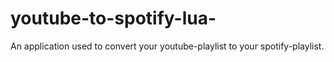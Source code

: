 # youtube-to-spotify-lua-
An application used to convert your youtube-playlist to your spotify-playlist.
